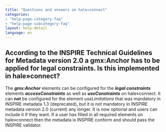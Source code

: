 ```yaml
---
title: "Questions and answers on hale»connect"
categories:
- "help-page-category-faq"
- "help-page-subcategory-faq"
layout: help-detail
language: en
---
```


<h2>According to the INSPIRE Technical Guidelines for Metadata version 2.0 a gmx:Anchor has to be applied for legal constraints. Is this implemented in hale»connect? </h2>

The ***gmx:Anchor*** elements can be configured for the ***legal constraints*** elements ***accessConstraints*** as well as ***useConstraints*** on hale»connect. 
It can **not** be configured for the element *useLimitations* that was mandatory in INSPIRE metadata 1.3 (deprecated), but it is not mandatory in INSPIRE metadata version 2.0 (current) any longer. 
It is now optional and users can include it if they want.
If a user has filled in all required elements on hale»connect then the metadata is INSPIRE conform and should pass the INSPIRE validator. 
